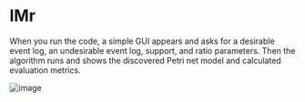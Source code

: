 # IMr

When you run the code, a simple GUI appears and asks for a desirable event log, an undesirable event log, support, and ratio parameters. Then the algorithm runs and shows the discovered Petri net model and calculated evaluation metrics.

![image](https://user-images.githubusercontent.com/81296367/177995449-3ac38efa-3bfc-4d11-94fa-c9504941494f.png)
